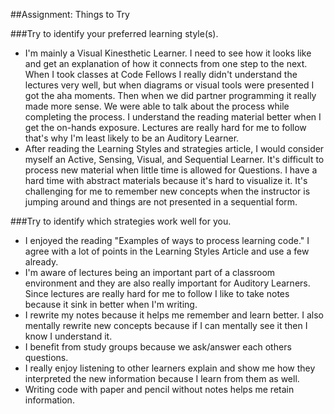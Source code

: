 ##Assignment: Things to Try

###Try to identify your preferred learning style(s).
* I'm mainly a Visual Kinesthetic Learner. I need to see how it looks like and get an explanation of how it connects from one step to the next. When I took classes at Code Fellows I really didn't understand the lectures very well, but when diagrams or visual tools were presented I got the aha moments. Then when we did partner programming it really made more sense. We were able to talk about the process while completing the process. I understand the reading material better when I get the on-hands exposure. Lectures are really hard for me to follow that's why I'm least likely to be an Auditory Learner.
* After reading the Learning Styles and strategies article, I would consider myself an Active, Sensing, Visual, and Sequential Learner. It's difficult to process new material when little time is allowed for Questions. I have a hard time with abstract materials because it's hard to visualize it. It's challenging for me to remember new concepts when the instructor is jumping around and things are not presented in a sequential form.

###Try to identify which strategies work well for you.
* I enjoyed the reading "Examples of ways to process learning code." I agree with a lot of points in the Learning Styles Article and use a few already.
* I'm aware of lectures being an important part of a classroom environment and they are also really important for Auditory Learners. Since lectures are really hard for me to follow I like to take notes because it sink in better when I'm writing.
* I rewrite my notes because it helps me remember and learn better. I also mentally rewrite new concepts because if I can mentally see it then I know I understand it.
* I benefit from study groups because we ask/answer each others questions.
* I really enjoy listening to other learners explain and show me how they interpreted the new information because I learn from them as well.
* Writing code with paper and pencil without notes helps me retain information.
